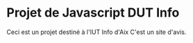 # Projet de Javascript DUT Info

Ceci est un projet destiné à l'IUT Info d'Aix
C'est un site d'avis.